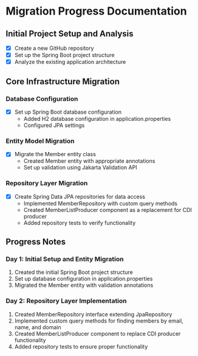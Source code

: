 # Migration Progress Documentation

## Initial Project Setup and Analysis

- [x] Create a new GitHub repository
- [x] Set up the Spring Boot project structure
- [x] Analyze the existing application architecture

## Core Infrastructure Migration

### Database Configuration
- [x] Set up Spring Boot database configuration
  - Added H2 database configuration in application.properties
  - Configured JPA settings

### Entity Model Migration
- [x] Migrate the Member entity class
  - Created Member entity with appropriate annotations
  - Set up validation using Jakarta Validation API

### Repository Layer Migration
- [x] Create Spring Data JPA repositories for data access
  - Implemented MemberRepository with custom query methods
  - Created MemberListProducer component as a replacement for CDI producer
  - Added repository tests to verify functionality

## Progress Notes

### Day 1: Initial Setup and Entity Migration

1. Created the initial Spring Boot project structure
2. Set up database configuration in application.properties
3. Migrated the Member entity with validation annotations

### Day 2: Repository Layer Implementation

1. Created MemberRepository interface extending JpaRepository
2. Implemented custom query methods for finding members by email, name, and domain
3. Created MemberListProducer component to replace CDI producer functionality
4. Added repository tests to ensure proper functionality
